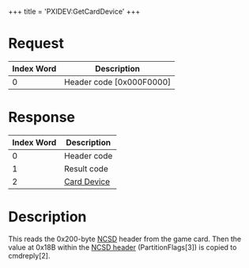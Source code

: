+++
title = 'PXIDEV:GetCardDevice'
+++

# Request

| Index Word | Description                |
|------------|----------------------------|
| 0          | Header code \[0x000F0000\] |

# Response

| Index Word | Description                                    |
|------------|------------------------------------------------|
| 0          | Header code                                    |
| 1          | Result code                                    |
| 2          | [Card Device](NCSD#Partition_Flags "wikilink") |

# Description

This reads the 0x200-byte [NCSD](NCSD "wikilink") header from the game
card. Then the value at 0x18B within the [NCSD
header](NCSD#NCSD_header "wikilink") (PartitionFlags\[3\]) is copied to
cmdreply\[2\].